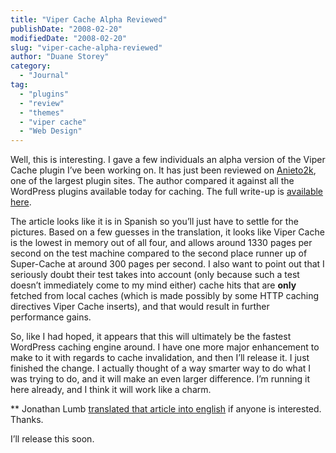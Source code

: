 ```yaml
---
title: "Viper Cache Alpha Reviewed"
publishDate: "2008-02-20"
modifiedDate: "2008-02-20"
slug: "viper-cache-alpha-reviewed"
author: "Duane Storey"
category:
  - "Journal"
tag:
  - "plugins"
  - "review"
  - "themes"
  - "viper cache"
  - "Web Design"
---
```


Well, this is interesting. I gave a few individuals an alpha version of the Viper Cache plugin I’ve been working on. It has just been reviewed on [Anieto2k](http://www.anieto2k.com), one of the largest plugin sites. The author compared it against all the WordPress plugins available today for caching. The full write-up is [available here](http://www.anieto2k.com/2008/02/19/testeando-viper-cache-para-wordpress/).

The article looks like it is in Spanish so you’ll just have to settle for the pictures. Based on a few guesses in the translation, it looks like Viper Cache is the lowest in memory out of all four, and allows around 1330 pages per second on the test machine compared to the second place runner up of Super-Cache at around 300 pages per second. I also want to point out that I seriously doubt their test takes into account (only because such a test doesn’t immediately come to my mind either) cache hits that are **only** fetched from local caches (which is made possibly by some HTTP caching directives Viper Cache inserts), and that would result in further performance gains.

So, like I had hoped, it appears that this will ultimately be the fastest WordPress caching engine around. I have one more major enhancement to make to it with regards to cache invalidation, and then I’ll release it. I just finished the change. I actually thought of a way smarter way to do what I was trying to do, and it will make an even larger difference. I’m running it here already, and I think it will work like a charm.

\*\* Jonathan Lumb [translated that article into english](http://www.sprayfly.com/2008/02/20/testing-viper-cache-for-wordpress/) if anyone is interested. Thanks.

I’ll release this soon.
